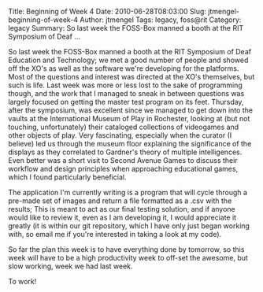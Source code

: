Title: Beginning of Week 4
Date: 2010-06-28T08:03:00
Slug: jtmengel-beginning-of-week-4
Author: jtmengel
Tags: legacy, foss@rit
Category: legacy
Summary: So last week the FOSS-Box manned a booth at the RIT Symposium of Deaf ... 

So last week the FOSS-Box manned a booth at the RIT Symposium of Deaf
Education and Technology; we met a good number of people and showed off the
XO's as well as the software we're developing for the platforms. Most of the
questions and interest was directed at the XO's themselves, but such is life.
Last week was more or less lost to the sake of programming though, and the
work that I managed to sneak in between questions was largely focused on
getting the master test program on its feet. Thursday, after the symposium,
was excellent since we managed to get down into the vaults at the
International Museum of Play in Rochester, looking at (but not touching,
unfortunately) their cataloged collections of videogames and other objects of
play. Very fascinating, especially when the curator (I believe) led us through
the museum floor explaining the significance of the displays as they
correlated to Gardner's theory of multiple intelligences. Even better was a
short visit to Second Avenue Games to discuss their workflow and design
principles when approaching educational games, which I found particularly
beneficial.

The application I'm currently writing is a program that will cycle through a
pre-made set of images and return a file formatted as a .csv with the results;
This is meant to act as our final testing solution, and if anyone would like
to review it, even as I am developing it, I would appreciate it greatly (it is
within our git repository, which I have only just began working with, so email
me if you're interested in taking a look at my code).

So far the plan this week is to have everything done by tomorrow, so this week
will have to be a high productivity week to off-set the awesome, but slow
working, week we had last week.

To work!

